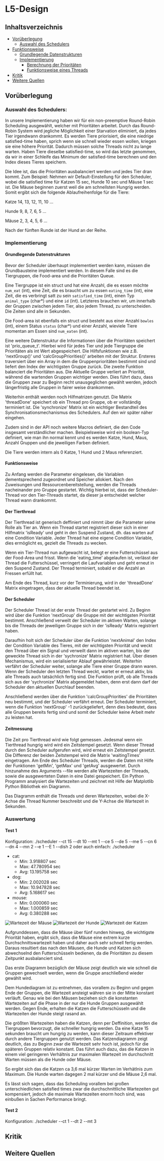 # L5-Design

## Inhaltsverzeichnis
- [Vorüberlegung](#vorüberlegung)
	- [Auswahl des Schedulers](#auswahl-des-schedulers)
- [Funktionsweise](#funktionsweise)
	- [Grundlegende Datenstrukturen](#vorüberlegung)
	- [Implementierung](#implementierung)
		- [Berechnung der Prioritäten](#berechnung-der-prioritäten)
		- [Funktionsweise eines Threads](#funktionsweise-eines-threads)
- [Kritik](#kritik)
- [Weitere Quellen](#weitere-quellen)


## Vorüberlegung

### Auswahl des Schedulers:
In unsere Implementierung haben wir für ein non-preemptive Round-Robin Scheduling ausgewählt, welcher mit Prioritäten arbeitet. 
Durch das Round-Robin System wird jegliche Möglichkeit einer Starvation eliminiert, da jedes Tier irgendwann drankommt.
Es werden Tiere priorisiert, die eine niedrige satisfied-time haben, sprich wenn sie schnell wieder essen wollen, kriegen sie eine höhere Priorität. Dadurch müssen solche Threads nicht zu lange warten.
Haben Tiere dieselbe satisfied-time, so wird das letzte genommen, da wir in einer Schleife das Minimum der satisfied-time berechnen und den Index dieses Tieres speichern.

Die Idee ist, das die Prioritäten ausbalanciert werden und jedes Tier dran kommt. 
Zum Beispiel:
Nehmen wir Default-Einstellung für den Scheduler, wobei die satisfied time für Katzen 15 sec, Hunde 10 sec und Mäuse 1 sec ist.
Die Mäuse beginnen zuerst weil die am schnellsten Hungrig werden. Somit ergibt sich die folgende Ablaufreihenfolge für die Tiere:

Katze 14, 	13, 	12, 	11, 	10 ...

Hunde 9, 	8, 	7,	6, 	5 ...

Mäuse 2, 	3, 	4, 	5, 	6 ...

Nach der fünften Runde ist der Hund an der Reihe.


### Implementierung

#### Grundlegende Datenstrukturen

Bevor der Scheduler überhaupt implementiert werden kann, müssen die Grundbausteine implementiert werden.
In diesem Falle sind es die Tiergruppen, die Food-area und die Prioritäten Queue.

Eine Tiergruppe ist ein struct und hat eine Anzahl, die es essen möchte `num_eat` (int), eine Zeit, die es braucht um zu essen `eating_time` (int), eine Zeit, die es verbringt satt zu sein `satisfied_time` (int), einen Typ `animal_type` (char*) und eine `id` (int). 
Letzteres brauchen wir, um innerhalb der Gruppen zwischen jedem Tier, also jedem Thread, zu unterscheiden. Die Zeiten sind alle in Sekunden.

Die Food-area ist ebenfalls ein struct und besteht aus einer Anzahl `bowles` (int), einem Status `status` (char*) und einer Anzahl, wieviele Tiere momentan am Essen sind `num_eaten` (int).

Eine weitere Datenstruktur die Informationen über die Prioritäten speichert ist 'prio_queue_t'. Hierbei wird für jedes Tier und jede Tiergruppe 
die Prioritäten als int Wert abgespeichert. Die Hilfsfunktionen wie z.B. 'nextGroup()' und 'calcGroupPriorities()' arbeiten mit der Struktur. Ersteres 
traversiert über ein Array in dem die Gruppenprioritäten bestimmt sind und liefert den Index der wichtigsten Gruppe zurück. Die zweite Funktion 
balanciert die Prioritäten aus. Die Aktuelle Gruppe verliert an Priorität, während die wartenden Gruppen wichtiger werden. Dies führt dazu, dass
die Gruppen zwar zu Beginn recht unausgeglichen gewählt werden, jedoch längerfristig alle Gruppen in fairer weise drankommen. 

Weiterhin enthält werden noch Hilfmatrizen genutzt. Die Matrix 'threadDone' speichert ob ein Thread pro Gruppe, ob er vollständig terminiert ist. 
Die 'synchronize' Matrix ist ein wichtiger Bestandteil des Synchronisationsmechanismus des Schedulers. Auf den wir später näher eingehen.

Zudem sind in der API noch weitere Macros definiert, die den Code insgesamt verständlicher machen. Beispielsweise wird ein boolean-Typ definiert, wie man ihn normal kennt und es werden Katze, Hund, Maus, Anzahl Gruppen und die jeweiligen Farben definiert.

Die Tiere werden intern als 0 Katze, 1 Hund und 2 Maus referenziert.


#### Funktionsweise

Zu Anfang werden die Parameter eingelesen, die Variablen dementsprechend zugeordnet und Speicher allokiert. 
Nach den Zuweisungen und Ressourcenbereitstellung, werden die Threads nacheinander pro Gruppe gestartet. 
Wichtig hierbei ist, dass der Scheduler-Thread vor den Tier-Threads startet, da dieser ja entscheidet welcher Thread wann drankommt. 

#### Der Tierthread
Der Tierthread ist generisch deffiniert und nimmt über die Parameter seine Rolle als Tier an.
Wenn ein Thread startet registriert dieser sich in einer Hilfmatrix 'isReady' und geht in den Suspend Zustand, dh. das warten auf eine
Condition Variable. Jeder Thread hat eine eigene Condition Variable, dies ermöglicht es, gezielt die Threads zu wecken.

Wenn ein Tier-Thread nun aufgewacht ist, belegt er eine Futterschüssel aus der Food-Area und frisst. Wenn die 'eating_time' abgelaufen ist, verlässt der Thread
die Futterschüssel, verringert die Laufvariablen und geht erneut in den Suspend Zustand. Der Thread terminiert, sobald er die Anzahl an Fressen erfüllt hat.

Am Ende des Thread, kurz vor der Terminierung, wird in der 'threadDone' Matrix eingetragen, dass der aktuelle Thread beendet ist.

#### Der Scheduler
Der Scheduler Thread ist der erste Thread der gestartet wird. Zu Beginn wird über die Funktion 'nextGroup' die Gruppe mit der wichtigsten Priorität bestimmt.
Anschließend verweilt der Scheduler im aktiven Warten, solange bis die Threads der jeweiligen Gruppe sich in der 'isReady' Matrix registriert haben.

Daraufhin holt sich der Scheduler über die Funktion 'nextAnimal' den Index der Condition Variable des Tieres, mit der wichtigsten Priorität und weckt den Thread über
ein Signal und verweilt dann im aktiven warten, bis der geweckte Thread sich in der 'sychronize' Matrix registriert hat. Über diesen Mechanismus, wird ein serialisierter
Ablauf gewährleistet. Weiterhin verfährt der Scheduler weiter, solange alle Tiere einer Gruppe drann waren. Wenn der Scheduler den letzten Thread weckt, wartet
er erneut aktiv, bis alle Threads auch tatsächlich fertig sind. Die Funktion prüft, ob alle Threads sich aus der 'sychronize' Matrix
abgemeldet haben, denn erst dann darf der Scheduler den aktuellen Durchlauf beenden.

Anschließend werden über die Funktion 'calcGroupPriorities' die Prioritäten neu bestimmt, und der Scheduler verfährt erneut.
Der Scheduler terminiert, wenn die Funktion 'nextGroup' -1 zurückgeliefert, denn dies bedeutet, dass alle Gruppen bereits fertig sind und somit der Scheduler keine
Arbeit mehr zu leisten hat.

#### Zeitmessung
Die Zeit pro Tierthread wird wie folgt gemessen. Jedesmal wenn ein Tierthread hungrig wird wird ein Zeitstempel gesetzt. Wenn dieser Thread durch
den Scheduler aufgerufen wird, wird erneut ein Zeitstempel gesetzt. Die Differenz der beiden Zeitstempel wird die Matrix 'waitingTimes' eingetragen.
Am Ende des Scheduler Threads, werden die Daten mit Hilfe der Funktionen 'getMin', 'getMax' und 'getAvg' ausgewertet. Durch hinzunahme des Arguments --file
werden alle Wartezeiten der Threads, sowie die ausgewerteten Daten in eine Datei gespeichert. Ein Python Programm analysiert die Wartezeiten und zeichnet
mit Hilfe der Matplotlib Python Bibliothek ein Diagramm. 

Das Diagramm enthält die Threads und deren Wartezeiten, wobei die X-Achse die Thread Nummer beschreibt und die Y-Achse die Wartezeit in Sekunden.

### Auswertung
#### Test 1
Konfiguration: ./scheduler --ct 15 --dt 10 --mt 1 --ce 5 --de 5 --me 5 --cn 6 --dn 4 --mn 2 --e 1 --E 1 --dish 2
oder auch einfach: ./scheduler

* cat:
	+ Min: 3.918807 sec
	+ Max: 47.780954 sec
	+ Avg: 13.195758 sec
* dog:
	+ Min: 2.002028 sec
	+ Max: 10.947828 sec
	+ Avg: 5.168617 sec
* mouse:
	+ Min: 0.000060 sec
	+ Max: 1.000859 sec
	+ Avg: 0.380288 sec
	
![Wartezeit der Mäuse](measure_standard_mice.png)
![Wartezeit der Hunde](measure_standard_dogs.png)
![Wartezeit der Katzen](measure_standard_cats.png)


Aufgrunddessen, dass die Mäuse über fünf runden hinweg, die wichtigste Priorität haben, ergibt sich, dass die Mäuse eine extrem kurze Durchschnittswartezeit
haben und daher auch sehr schnell fertig werden. Daraus resultiert das nach den Mäusen, die Hunde und Katzen sich abwechselnd den Futterschüsseln bedienen, da
die Prioritäten zu diesem Zeitpunkt ausbalanciert sind.

Das erste Diagramm bezüglich der Mäuse zeigt deutlich wie wie schnell die Gruppen gewechselt werden, wenn die Gruppe anschließend wieder gewählt wird.

Dem Hundediagram ist zu entnehmen, das vorallem zu Beginn und gegen Ende der Gruppen, die Wartezeit ansteigt währen sie in der Mitte konstant verläuft. Genau wie 
bei den Mäusen beziehen sich die konstanten Wartezeiten auf die Phase in der nur die Hunde Gruppen ausgewählt werden. Gegen Ende, erhalten die Katzen die Futterschüsseln
und die Wartezeiten der Hunde steigt rasand an.

Die größten Wartezeiten haben die Katzen, denn per Deffinition, werden die Tiergruppen bevorzugt, die schneller hungrig werden. Da eine Katze 15 sekunden braucht
um hungrig zu werden, kann dieser Zeitraum effektiver durch andere Tiergruppen genutzt werden.
Das Katzendiagramm zeigt deutlich, das zu Beginn zwar die Wartezeit sehr hoch ist, jedoch für die späteren Gruppen relativ konstant. Das führt auch dazu,
das die Katzen in einem viel geringeren Verhältnis zur maximalen Wartezeit im durchschnitt Warten müssen als die Hunde oder Mäuse.

So ergibt sich das die Katzen ca 3,6 mal kürzer Warten im Verhätlnis zum Maximum.
Die Hunde warten dagegen 2 mal kürzer und die Mäuse 2,6 mal.

Es lässt sich sagen, dass das Scheduling vorallem bei großen unterschiedlichen satisfied times zwar die durchschnittliche Wartezeiten gut kompensiert, 
jedoch die maximale Wartezeiten enorm hoch sind, was einbußen in Sachen Performance bringt.

#### Test 2
Konfiguration: ./scheduler --ct 1 --dt 2 --mt 3 


## Kritik

## Weitere Quellen
